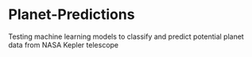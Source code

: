 # Planet-Predictions
Testing machine learning models to classify and predict potential planet data from NASA Kepler telescope

